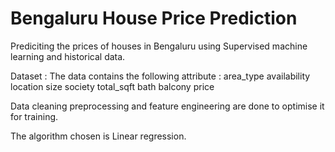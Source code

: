 # Bengaluru House Price Prediction
Prediciting the prices of houses in Bengaluru using Supervised machine learning and historical data.


Dataset : 
The data contains the following attribute :
area_type	availability	location	size	society	total_sqft	bath	balcony	price

Data cleaning preprocessing and feature engineering are done to optimise it for training.

The algorithm chosen is Linear regression.

